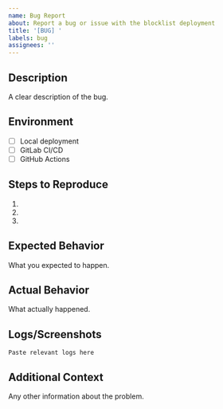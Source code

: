 ```yaml
---
name: Bug Report
about: Report a bug or issue with the blocklist deployment
title: '[BUG] '
labels: bug
assignees: ''
---
```


## Description
A clear description of the bug.

## Environment
- [ ] Local deployment
- [ ] GitLab CI/CD
- [ ] GitHub Actions

## Steps to Reproduce
1. 
2. 
3. 

## Expected Behavior
What you expected to happen.

## Actual Behavior
What actually happened.

## Logs/Screenshots
```
Paste relevant logs here
```

## Additional Context
Any other information about the problem.

